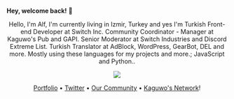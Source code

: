 **Hey, welcome back!** 👋

<p align="center">Hello, I'm Alf, I'm currently living in Izmir, Turkey and yes I'm Turkish Front-end Developer at Switch Inc. Community Coordinator - Manager at Kaguwo's Pub and GAPI. Senior Moderator at Switch Industries and Discord Extreme List. Turkish Translator at AdBlock, WordPress, GearBot, DEL and more. Mostly using these languages for my projects and more.; JavaScript and Python.</a>.</p>
<p align="center">
  <img src="https://github-readme-stats.vercel.app/api?username=alfredsaveron&bg_color=30,e96443,904e95&title_color=fff&text_color=fff" />
</p>
<p align="center">
  <a href="https://alfreddo.ga" target="_blank">Portfolio</a>
  •
  <a href="https://twitter.com/alfredsaveron" target="_blank">Twitter</a>
  •
  <a href="https://kaguwo.com/discord" target="_blank">Our Community</a>
  •
  <a href="https://github.com/KaguwoNetwork" target="_blank">Kaguwo's Network</a>!
</p>


